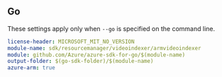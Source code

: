 ## Go

These settings apply only when `--go` is specified on the command line.

``` yaml $(go) && $(track2)
license-header: MICROSOFT_MIT_NO_VERSION
module-name: sdk/resourcemanager/videoindexer/armvideoindexer
module: github.com/Azure/azure-sdk-for-go/$(module-name)
output-folder: $(go-sdk-folder)/$(module-name)
azure-arm: true
```